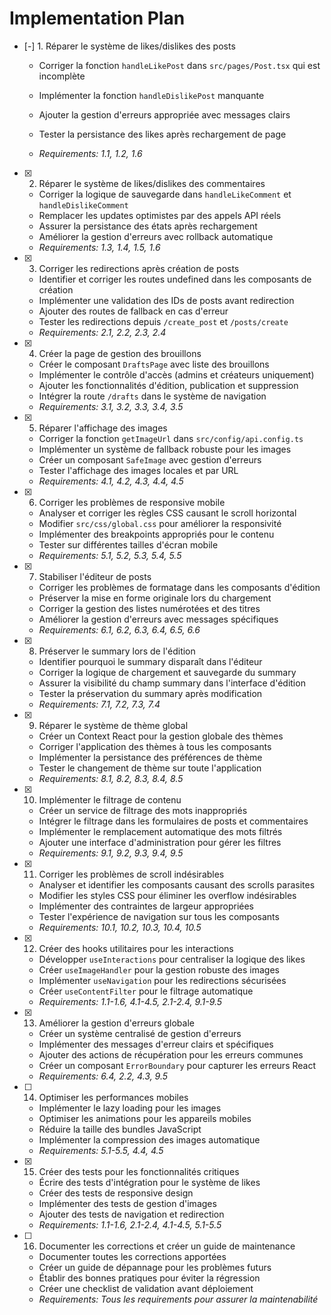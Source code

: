 # Implementation Plan

- [-] 1. Réparer le système de likes/dislikes des posts




  - Corriger la fonction `handleLikePost` dans `src/pages/Post.tsx` qui est incomplète
  - Implémenter la fonction `handleDislikePost` manquante
  - Ajouter la gestion d'erreurs appropriée avec messages clairs
  - Tester la persistance des likes après rechargement de page


  - _Requirements: 1.1, 1.2, 1.6_

- [x] 2. Réparer le système de likes/dislikes des commentaires
  - Corriger la logique de sauvegarde dans `handleLikeComment` et `handleDislikeComment`
  - Remplacer les updates optimistes par des appels API réels
  - Assurer la persistance des états après rechargement
  - Améliorer la gestion d'erreurs avec rollback automatique
  - _Requirements: 1.3, 1.4, 1.5, 1.6_

- [x] 3. Corriger les redirections après création de posts
  - Identifier et corriger les routes undefined dans les composants de création
  - Implémenter une validation des IDs de posts avant redirection
  - Ajouter des routes de fallback en cas d'erreur
  - Tester les redirections depuis `/create_post` et `/posts/create`
  - _Requirements: 2.1, 2.2, 2.3, 2.4_

- [x] 4. Créer la page de gestion des brouillons
  - Créer le composant `DraftsPage` avec liste des brouillons
  - Implémenter le contrôle d'accès (admins et créateurs uniquement)
  - Ajouter les fonctionnalités d'édition, publication et suppression
  - Intégrer la route `/drafts` dans le système de navigation
  - _Requirements: 3.1, 3.2, 3.3, 3.4, 3.5_

- [x] 5. Réparer l'affichage des images
  - Corriger la fonction `getImageUrl` dans `src/config/api.config.ts`
  - Implémenter un système de fallback robuste pour les images
  - Créer un composant `SafeImage` avec gestion d'erreurs
  - Tester l'affichage des images locales et par URL
  - _Requirements: 4.1, 4.2, 4.3, 4.4, 4.5_

- [x] 6. Corriger les problèmes de responsive mobile
  - Analyser et corriger les règles CSS causant le scroll horizontal
  - Modifier `src/css/global.css` pour améliorer la responsivité
  - Implémenter des breakpoints appropriés pour le contenu
  - Tester sur différentes tailles d'écran mobile
  - _Requirements: 5.1, 5.2, 5.3, 5.4, 5.5_

- [x] 7. Stabiliser l'éditeur de posts
  - Corriger les problèmes de formatage dans les composants d'édition
  - Préserver la mise en forme originale lors du chargement
  - Corriger la gestion des listes numérotées et des titres
  - Améliorer la gestion d'erreurs avec messages spécifiques
  - _Requirements: 6.1, 6.2, 6.3, 6.4, 6.5, 6.6_

- [x] 8. Préserver le summary lors de l'édition
  - Identifier pourquoi le summary disparaît dans l'éditeur
  - Corriger la logique de chargement et sauvegarde du summary
  - Assurer la visibilité du champ summary dans l'interface d'édition
  - Tester la préservation du summary après modification
  - _Requirements: 7.1, 7.2, 7.3, 7.4_

- [x] 9. Réparer le système de thème global
  - Créer un Context React pour la gestion globale des thèmes
  - Corriger l'application des thèmes à tous les composants
  - Implémenter la persistance des préférences de thème
  - Tester le changement de thème sur toute l'application
  - _Requirements: 8.1, 8.2, 8.3, 8.4, 8.5_

- [x] 10. Implémenter le filtrage de contenu
  - Créer un service de filtrage des mots inappropriés
  - Intégrer le filtrage dans les formulaires de posts et commentaires
  - Implémenter le remplacement automatique des mots filtrés
  - Ajouter une interface d'administration pour gérer les filtres
  - _Requirements: 9.1, 9.2, 9.3, 9.4, 9.5_

- [x] 11. Corriger les problèmes de scroll indésirables
  - Analyser et identifier les composants causant des scrolls parasites
  - Modifier les styles CSS pour éliminer les overflow indésirables
  - Implémenter des contraintes de largeur appropriées
  - Tester l'expérience de navigation sur tous les composants
  - _Requirements: 10.1, 10.2, 10.3, 10.4, 10.5_

- [x] 12. Créer des hooks utilitaires pour les interactions






  - Développer `useInteractions` pour centraliser la logique des likes
  - Créer `useImageHandler` pour la gestion robuste des images
  - Implémenter `useNavigation` pour les redirections sécurisées
  - Créer `useContentFilter` pour le filtrage automatique
  - _Requirements: 1.1-1.6, 4.1-4.5, 2.1-2.4, 9.1-9.5_

- [x] 13. Améliorer la gestion d'erreurs globale






  - Créer un système centralisé de gestion d'erreurs
  - Implémenter des messages d'erreur clairs et spécifiques
  - Ajouter des actions de récupération pour les erreurs communes
  - Créer un composant `ErrorBoundary` pour capturer les erreurs React
  - _Requirements: 6.4, 2.2, 4.3, 9.5_






- [ ] 14. Optimiser les performances mobiles
  - Implémenter le lazy loading pour les images
  - Optimiser les animations pour les appareils mobiles
  - Réduire la taille des bundles JavaScript
  - Implémenter la compression des images automatique
  - _Requirements: 5.1-5.5, 4.4, 4.5_

- [x] 15. Créer des tests pour les fonctionnalités critiques

  - Écrire des tests d'intégration pour le système de likes
  - Créer des tests de responsive design
  - Implémenter des tests de gestion d'images
  - Ajouter des tests de navigation et redirection
  - _Requirements: 1.1-1.6, 2.1-2.4, 4.1-4.5, 5.1-5.5_

- [ ] 16. Documenter les corrections et créer un guide de maintenance
  - Documenter toutes les corrections apportées
  - Créer un guide de dépannage pour les problèmes futurs
  - Établir des bonnes pratiques pour éviter la régression
  - Créer une checklist de validation avant déploiement
  - _Requirements: Tous les requirements pour assurer la maintenabilité_
